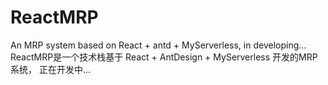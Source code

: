 # ReactMRP
An MRP system based on React + antd +  MyServerless, in developing...  
ReactMRP是一个技术栈基于 React + AntDesign +  MyServerless 开发的MRP系统， 正在开发中...

